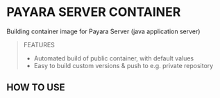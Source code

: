 # PAYARA SERVER CONTAINER

Building container image for Payara Server (java application server)

> FEATURES
>   * Automated build of public container, with default values
>   * Easy to build custom versions & push to e.g. private repository

## HOW TO USE
